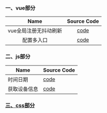 ### 一、vue部分
Name | Source Code
:-:|:-:
vue全局注册无抖动刷新 | [code](https://github.com/Givingcode/Work-summary/blob/master/src/%E5%85%A8%E5%B1%80%E6%B3%A8%E5%86%8C%E6%97%A0%E6%8A%96%E5%8A%A8%E5%88%B7%E6%96%B0.vue)
配置多入口 | [code](https://github.com/Givingcode/Work-summary/blob/master/src/vue%E9%85%8D%E7%BD%AE%E5%A4%9A%E5%85%A5%E5%8F%A3.md)
### 二、js部分
Name | Source Code
-|-
时间日期 | [code](https://github.com/Givingcode/Work-summary/blob/master/src/%E6%97%B6%E9%97%B4%E6%97%A5%E6%9C%9F.md)
获取设备信息 | [code](https://github.com/Givingcode/Work-summary/blob/master/src/js%E8%8E%B7%E5%8F%96%E6%B5%8F%E8%A7%88%E5%99%A8%E4%BF%A1%E6%81%AF.js)
### [三、css部分](https://github.com/Givingcode/Work-summary/blob/master/doc/css-summary.md)
